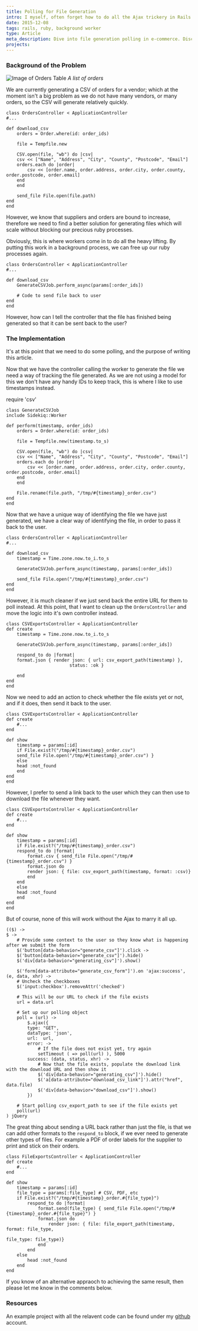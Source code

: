 ```yaml
---
title: Polling for File Generation
intro: I myself, often forget how to do all the Ajax trickery in Rails and Google isn't always the most helpful resource for me in this area.  Therefore, I thought I'd share my process with you and also leave a reminder for myself when I forget how to do it again.
date: 2015-12-08
tags: rails, ruby, background worker
type: Article
meta_description: Dive into file generation polling in e-commerce. Discover how to streamline CSV generation and apply it to PDF. Ideal for developers seeking scalability.
projects:
---
```


### Background of the Problem

![Image of Orders Table](/static/images/orders.png)
_A list of orders_

We are currently generating a CSV of orders for a vendor; which at the moment isn't a big problem as we do not have many vendors, or many orders, so the CSV will generate relatively quickly.

    class OrdersController < ApplicationController
    #...

    def download_csv
        orders = Order.where(id: order_ids)

        file = Tempfile.new

        CSV.open(file, "wb") do |csv|
        csv << ["Name", "Address", "City", "County", "Postcode", "Email"]
        orders.each do |order|
            csv << [order.name, order.address, order.city, order.county, order.postcode, order.email]
        end
        end

        send_file File.open(file.path)
    end
    end

However, we know that suppliers and orders are bound to increase, therefore we need to find a better solution for generating files which will scale without blocking our precious ruby processes.

Obviously, this is where workers come in to do all the heavy lifting. By putting this work in a background process, we can free up our ruby processes again.

    class OrdersController < ApplicationController
    #...

    def download_csv
        GenerateCSVJob.perform_async(params[:order_ids])

        # Code to send file back to user
    end
    end

However, how can I tell the controller that the file has finished being generated so that it can be sent back to the user?

### The Implementation

It's at this point that we need to do some polling, and the purpose of writing this article.

Now that we have the controller calling the worker to generate the file we need a way of tracking the file generated. As we are not using a model for this we don't have any handy IDs to keep track, this is where I like to use timestamps instead.

require 'csv'

    class GenerateCSVJob
    include Sidekiq::Worker

    def perform(timestamp, order_ids)
        orders = Order.where(id: order_ids)

        file = Tempfile.new(timestamp.to_s)

        CSV.open(file, "wb") do |csv|
        csv << ["Name", "Address", "City", "County", "Postcode", "Email"]
        orders.each do |order|
            csv << [order.name, order.address, order.city, order.county, order.postcode, order.email]
        end
        end

        File.rename(file.path, "/tmp/#{timestamp}_order.csv")
    end
    end

Now that we have a unique way of identifying the file we have just generated, we have a clear way of identifying the file, in order to pass it back to the user.

    class OrdersController < ApplicationController
    #...

    def download_csv
        timestamp = Time.zone.now.to_i.to_s

        GenerateCSVJob.perform_async(timestamp, params[:order_ids])

        send_file File.open("/tmp/#{timestamp}_order.csv")
    end
    end

However, it is much cleaner if we just send back the entire URL for them to poll instead. At this point, that I want to clean up the `OrdersController` and move the logic into it's own controller instead.

    class CSVExportsController < ApplicationController
    def create
        timestamp = Time.zone.now.to_i.to_s

        GenerateCSVJob.perform_async(timestamp, params[:order_ids])

        respond_to do |format|
        format.json { render json: { url: csv_export_path(timestamp) },
                            status: :ok }

        end
    end
    end

Now we need to add an action to check whether the file exists yet or not, and if it does, then send it back to the user.

    class CSVExportsController < ApplicationController
    def create
        #...
    end

    def show
        timestamp = params[:id]
        if File.exist?("/tmp/#{timestamp}_order.csv")
        send_file File.open("/tmp/#{timestamp}_order.csv") }
        else
        head :not_found
        end
    end
    end

However, I prefer to send a link back to the user which they can then use to download the file whenever they want.

    class CSVExportsController < ApplicationController
    def create
        #...
    end

    def show
        timestamp = params[:id]
        if File.exist?("/tmp/#{timestamp}_order.csv")
        respond_to do |format|
            format.csv { send_file File.open("/tmp/#{timestamp}_order.csv") }
            format.json do
            render json: { file: csv_export_path(timestamp, format: :csv)}
            end
        end
        else
        head :not_found
        end
    end
    end

But of course, none of this will work without the Ajax to marry it all up.

    (($) ->
    $ ->
        # Provide some context to the user so they know what is happening after we submit the form
        $('button[data-behavior="generate_csv"]').click ->
        $('button[data-behavior="generate_csv"]').hide()
        $('div[data-behavior="generating_csv"]').show()

        $('form[data-attribute="generate_csv_form"]').on 'ajax:success', (e, data, xhr) ->
        # Uncheck the checkboxes
        $('input:checkbox').removeAttr('checked')

        # This will be our URL to check if the file exists
        url = data.url

        # Set up our polling object
        poll = (url) ->
            $.ajax({
            type: "GET",
            dataType: 'json',
            url:  url,
            error: ->
                # If the file does not exist yet, try again
                setTimeout ( => poll(url) ), 5000
            success: (data, status, xhr) ->
                # Now that the file exists, populate the download link with the download URL and then show it
                $('div[data-behavior="generating_csv"]').hide()
                $('a[data-attribute="download_csv_link"]').attr("href", data.file)
                $('div[data-behavior="download_csv"]').show()
            })

        # Start polling csv_export_path to see if the file exists yet
        poll(url)
    ) jQuery

The great thing about sending a URL back rather than just the file, is that we can add other formats to the `respond_to` block, if we ever need to generate other types of files. For example a PDF of order labels for the supplier to print and stick on their orders.

    class FileExportsController < ApplicationController
    def create
        #...
    end

    def show
        timestamp = params[:id]
        file_type = params[:file_type] # CSV, PDF, etc
        if File.exist?("/tmp/#{timestamp}_order.#{file_type}")
            respond_to do |format|
                format.send(file_type) { send_file File.open("/tmp/#{timestamp}_order.#{file_type}") }
                format.json do
                    render json: { file: file_export_path(timestamp, format: file_type,
                                                                    file_type: file_type)}
                end
            end
        else
            head :not_found
        end
    end

If you know of an alternative appraoch to achieving the same result, then please let me know in the comments below.

### Resources

An example project with all the relavent code can be found under my [github](https://github.com/krisquigley/poll-worker-for-changes) account.
